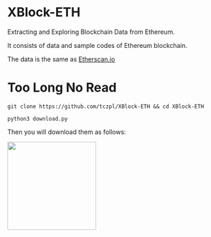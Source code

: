 # XBlock-ETH
Extracting and Exploring Blockchain Data from Ethereum.

It consists of data and sample codes of Ethereum blockchain.

The data is the same as [Etherscan.io]("https://etherscan.io")

# Too Long No Read
`git clone https://github.com/tczpl/XBlock-ETH && cd XBlock-ETH`

`python3 download.py`

Then you will download them as follows:

<img src="http://xblock.pro/pydownload.png" height=200 />

